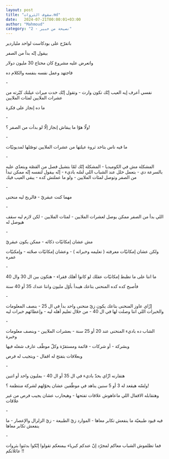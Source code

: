 ```yaml
---
layout: post
title: "سقوف الثروات.md"
date:   2024-07-21T00:00:01+03:00
author: "Mahmoud"
category: "2 - نصيحة من خبير"
---
```

باتفرّج على بودكاست لواحد ملياردير

بيقول إنّه بدأ من الصفر

واتعرض عليه مشروع كان محتاج 30 مليون دولار

فاجتهد وعمل نفسه بنفسه والكلام ده

\-

نفسي أعرف إيه العيب إنّك تكون وارث - وتقول إنّك خدت ميراث
عيلتك كبّرته من عشرات الملايين لمئات الملايين

ما ده إنجاز على فكرة

\-

ولّا هوّا ما يبقاش إنجاز إلّا لو بدأت من الصفر ؟!

\-

ما فيه ناس بتاخد ثروة عيلتها من عشرات الملايين توصّلها
لمديونيّات

\-

المشكلة مش في الكوميديا - المشكلة إنّك لمّا بتشيل فصل من
القصّة وبتعدّي عليه بالسرعة دي - بتعمل خلل عند الشباب اللي لسّه باديء - إنّه
بيقول لنفسه إنّه ممكن تبدأ من الصفر وتوصل لمئات الملايين - ولو ما عملتش
كده - يبقى العيب فيك

\-

مهما كنت عبقريّ - فالربح ليه منحنى

\-

اللي بدأ من الصفر ممكن يوصل لعشرات الملايين - لمئات
الملايين - لكن لازم ليه سقف هيوصل له

\-

مش عشان إمكانيّات ذكائه - ممكن يكون عبقريّ

ولكن عشان إمكانيّات معرفته ( تعليمه وخبراته ) - وعشان
إمكانيّات صحّته - وإمكنيّات عمره

\-

ما انتا على ما تظبط إمكانيّات عقلك لو كانوا أهلك فقراء -
هتكون بين ال 30 وال 40

فأصبح كده كده المنحنى بتاعك هيبدأ بأوّل مليون وانتا عندك
35 أو 40 سنة

\-

إزّاي عاوز المنحنى بتاعك يكون زيّ منحنى واحد بدأ في ال
25 - بنصف المعلومات والخبرات اللي انتا وصلت لها في ال 40 - من خلال تعليم
أهله ليه - وإعطائهم خبرات ليه

\-

الشاب ده باديء المنحنى عند 20 أو 25 سنة - بعشرات
الملايين - وبنصف معلومات وخبرة

وبشركة - أو شركات - قائمة ومستقرّة وكلّ موظّف عارف شغله
فيها

وبعلاقات بتفتح له اقفال - وبتجيب له فرص

\-

هتقارنه ازّاي بحدّ باديء في ال 35 أو ال 40 - بمليون واحد
أو اتنين

ولسّه هيقعد له 3 أو 5 سنين يناهد في موظّفين عشان يحوّلهم
لشركة منتظمة ؟!

وهتقابله الاقفال اللي ماعاهوش علاقات تفتحها - وهيحارب
عشان يجيب فرص من غير علاقات

\-

فيه قيود طبيعيّة ما ينفعش تكابر معاها - الموارد زيّ
الطبيعة - زيّ الزلزال والإعصار - ما ينفعش تكابر معاها

\-

فما تظلموش الشباب معاكم لمجرّد إنّ عندكم كبرياء بيمنعكم
تقولوا إنّكوا بدئتوا بثروات عائلاتكم !!
